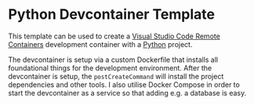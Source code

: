 # Python Devcontainer Template

This template can be used to create a [Visual Studio Code Remote Containers](https://aka.ms/vscode-remote/containers) development container with a [Python](https://www.python.org) project.

The devcontainer is setup via a custom Dockerfile that installs all foundational things for the development environment. After the devcontainer is setup, the `postCreateCommand` will install the project dependencies and other tools. I also utilise Docker Compose in order to start the devcontainer as a service so that adding e.g. a database is easy.
